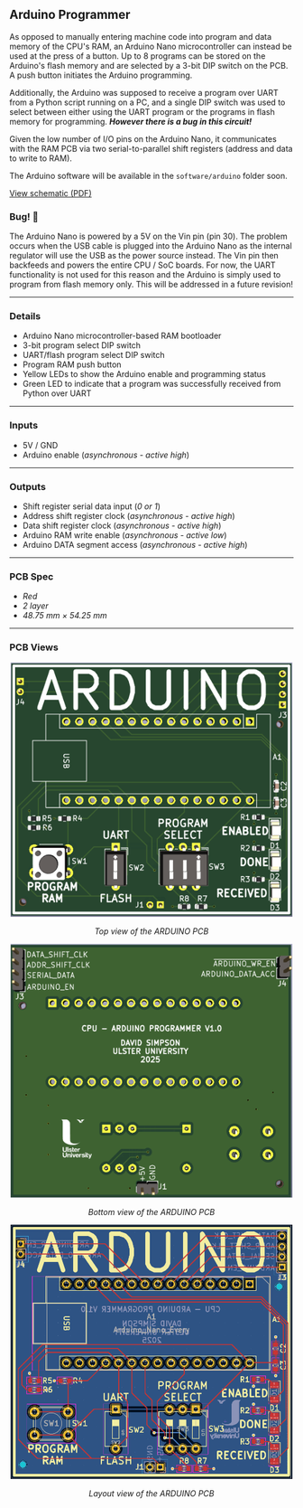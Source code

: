 ## Arduino Programmer

As opposed to manually entering machine code into program and data memory of the CPU's RAM, an Arduino Nano microcontroller can instead be used at the press of a button. Up to 8 programs can be stored on the Arduino's flash memory and are selected by a 3-bit DIP switch on the PCB. A push button initiates the Arduino programming. 

Additionally, the Arduino was supposed to receive a program over UART from a Python script running on a PC, and a single DIP switch was used to select between either using the UART program or the programs in flash memory for programming. ***However there is a bug in this circuit!***

Given the low number of I/O pins on the Arduino Nano, it communicates with the RAM PCB via two serial-to-parallel shift registers (address and data to write to RAM).

The Arduino software will be available in the `software/arduino` folder soon.

[View schematic (PDF)](ARDUINO_schematic.pdf)

### Bug! 🐛

The Arduino Nano is powered by a 5V on the Vin pin (pin 30). The problem occurs when the USB cable is plugged into the Arduino Nano as the internal regulator will use the USB as the power source instead. The Vin pin then backfeeds and powers the entire CPU / SoC boards. For now, the UART functionality is not used for this reason and the Arduino is simply used to program from flash memory only. This will be addressed in a future revision!

---

### Details

- Arduino Nano microcontroller-based RAM bootloader
- 3-bit program select DIP switch
- UART/flash program select DIP switch
- Program RAM push button
- Yellow LEDs to show the Arduino enable and programming status
- Green LED to indicate that a program was successfully received from Python over UART       

---

### Inputs

- 5V / GND
- Arduino enable (*asynchronous - active high*)

---

### Outputs

- Shift register serial data input (*0 or 1*)
- Address shift register clock  (*asynchronous - active high*)
- Data shift register clock  (*asynchronous - active high*)
- Arduino RAM write enable (*asynchronous - active low*)
- Arduino DATA segment access (*asynchronous - active high*)

---

### PCB Spec

- *Red*
- *2 layer*
- *48.75 mm × 54.25 mm*

---

### PCB Views

<p align="center">
  <img src="../../images/arduino_pcb_top.PNG" alt="ARDUINO pcb top" width="500"/>
</p>
<p align="center"><em>Top view of the ARDUINO PCB</em></p>

<p align="center">
  <img src="../../images/arduino_pcb_bottom.PNG" alt="ARDUINO pcb bottom" width="500"/>
</p>
<p align="center"><em>Bottom view of the ARDUINO PCB</em></p>

<p align="center">
  <img src="../../images/arduino_pcb_design.PNG" alt="ARDUINO pcb design" width="500"/>
</p>
<p align="center"><em>Layout view of the ARDUINO PCB</em></p>

